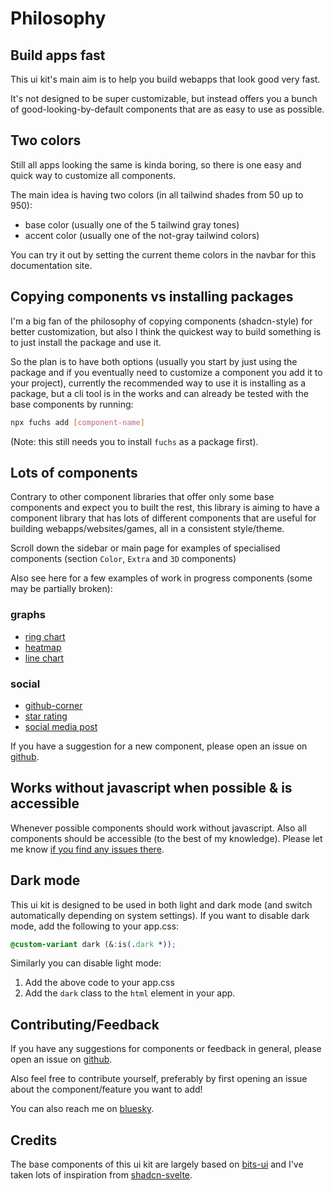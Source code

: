 <script>
	import PublicAlphaAlert from '$docs/site-components/PublicAlphaAlert.svelte';
</script>

# Philosophy

<PublicAlphaAlert />

## Build apps fast

This ui kit's main aim is to help you build webapps that look good very fast.

It's not designed to be super customizable, but instead offers you a
bunch of good-looking-by-default components that are as easy to use as possible.

## Two colors

Still all apps looking the same is kinda boring, so there is one easy and quick way to customize all components.

The main idea is having two colors (in all tailwind shades from 50 up to 950):

- base color (usually one of the 5 tailwind gray tones)
- accent color (usually one of the not-gray tailwind colors)

You can try it out by setting the current theme colors in the navbar for this documentation site.

## Copying components vs installing packages

I'm a big fan of the philosophy of copying components (shadcn-style) for better customization,
but also I think the quickest way to build something is to just install the package and use it.

So the plan is to have both options (usually you start by just using the package and if you
eventually need to customize a component you add it to your project),
currently the recommended way to use it is installing as a package,
but a cli tool is in the works and can already be tested with the base components by running:

```bash
npx fuchs add [component-name]
```

(Note: this still needs you to install `fuchs` as a package first).

## Lots of components

Contrary to other component libraries that offer only some base components and expect you to built the rest,
this library is aiming to have a component library that has lots of different components that are
useful for building webapps/websites/games, all in a consistent style/theme.

Scroll down the sidebar or main page for examples of specialised components (section `Color`, `Extra` and `3D` components)

Also see here for a few examples of work in progress components (some may be partially broken):

### graphs

- [ring chart](/ui-kit/components/graphs/ring-chart/)
- [heatmap](/ui-kit/components/graphs/heatmap/)
- [line chart](/ui-kit/components/graphs/line-graph/)

### social

- [github-corner](/ui-kit/components/social/github-corner/)
- [star rating](/ui-kit/components/social/star-rating/)
- [social media post](/ui-kit/components/social/post/)

If you have a suggestion for a new component, please open an issue on [github](https://github.com/flo-bit/ui-kit/issues).

## Works without javascript when possible & is accessible

Whenever possible components should work without javascript.
Also all components should be accessible (to the best of my knowledge).
Please let me know [if you find any issues there](https://github.com/flo-bit/ui-kit/issues).

## Dark mode

This ui kit is designed to be used in both light and dark mode
(and switch automatically depending on system settings).
If you want to disable dark mode, add the following to your app.css:

```css
@custom-variant dark (&:is(.dark *));
```

Similarly you can disable light mode:

1. Add the above code to your app.css
2. Add the `dark` class to the `html` element in your app.

## Contributing/Feedback

If you have any suggestions for components or feedback in general, please open an issue on [github](https://github.com/flo-bit/ui-kit/issues).

Also feel free to contribute yourself, preferably by first opening an issue about the component/feature you want to add!

You can also reach me on [bluesky](https://bsky.app/profile/flo-bit.dev).

## Credits

The base components of this ui kit are largely based on [bits-ui](https://bits-ui.com/) and I've taken lots of inspiration
from [shadcn-svelte](https://www.shadcn-svelte.com/).

